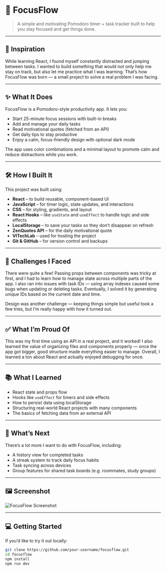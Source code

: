 # 🧠 FocusFlow

> A simple and motivating Pomodoro timer + task tracker built to help you stay focused and get things done.

---

## 🌟 Inspiration

While learning React, I found myself constantly distracted and jumping between tasks. I wanted to build something that would not only help me stay on track, but also let me practice what I was learning. That’s how FocusFlow was born — a small project to solve a real problem I was facing.

---

## ✨ What It Does

FocusFlow is a Pomodoro-style productivity app. It lets you:

- Start 25-minute focus sessions with built-in breaks
- Add and manage your daily tasks
- Read motivational quotes (fetched from an API)
- Get daily tips to stay productive
- Enjoy a calm, focus-friendly design with optional dark mode

The app uses color combinations and a minimal layout to promote calm and reduce distractions while you work.

---

## 🛠️ How I Built It

This project was built using:

- **React** – to build reusable, component-based UI
- **JavaScript** – for timer logic, state updates, and interactions
- **CSS** – for styling, gradients, and layout
- **React Hooks** – like `useState` and `useEffect` to handle logic and side effects
- **LocalStorage** – to save your tasks so they don’t disappear on refresh
- **ZenQuotes API** – for the daily motivational quote
- **VITechLab** – used for hosting the project
- **Git & GitHub** – for version control and backups

---

## 🧩 Challenges I Faced

There were quite a few! Passing props between components was tricky at first, and I had to learn how to manage state across multiple parts of the app. I also ran into issues with task IDs — using array indexes caused some bugs when updating or deleting tasks. Eventually, I solved it by generating unique IDs based on the current date and time.

Design was another challenge — keeping things simple but useful took a few tries, but I’m really happy with how it turned out.

---

## ✅ What I’m Proud Of

This was my first time using an API in a real project, and it worked! I also learned the value of organizing files and components properly — once the app got bigger, good structure made everything easier to manage. Overall, I learned a ton about React and actually enjoyed debugging for once.

---

## 📚 What I Learned

- React state and props flow
- Hooks like `useEffect` for timers and side effects
- How to persist data using localStorage
- Structuring real-world React projects with many components
- The basics of fetching data from an external API

---

## 🚀 What’s Next

There’s a lot more I want to do with FocusFlow, including:

- A history view for completed tasks
- A streak system to track daily focus habits
- Task syncing across devices
- Group features for shared task boards (e.g. roommates, study groups)

---

## 🖼️ Screenshot

![FocusFlow Screenshot](link-to-screenshot.png)

---

## 💻 Getting Started

If you’d like to try it out locally:

```bash
git clone https://github.com/your-username/focusflow.git
cd focusflow
npm install
npm run dev
